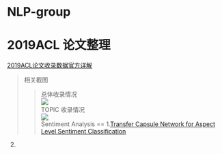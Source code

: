 # NLP-group
2019ACL 论文整理
=
[2019ACL论文收录数据官方详解](https://new.qq.com/rain/a/20190705A0LN64)</br>
>相关截图</br>
>>总体收录情况</br>
![](https://inews.gtimg.com/newsapp_bt/0/9595855502/1000)</br>
>>TOPIC 收录情况</br>
![](https://inews.gtimg.com/newsapp_bt/0/9595855503/1000)</br>
Sentiment Analysis
==
1.[Transfer Capsule Network for Aspect Level Sentiment Classification](https://www.aclweb.org/anthology/P19-1052/)</br>
2.
